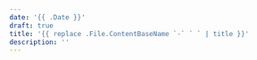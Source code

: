 ```yaml
---
date: '{{ .Date }}'
draft: true
title: '{{ replace .File.ContentBaseName `-` ` ` | title }}'
description: ''
---
```

